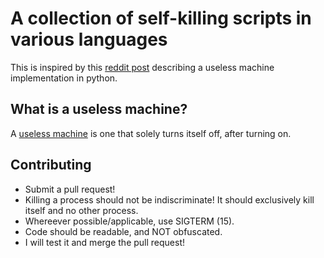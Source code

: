 # A collection of self-killing scripts in various languages

This is inspired by this [reddit
post](https://www.reddit.com/r/ProgrammerHumor/comments/6c2ely/useless_machine/) 
describing a useless machine implementation in python.


## What is a useless machine? 

A [useless machine](https://en.wikipedia.org/wiki/Useless_machine) is one that
solely turns itself off, after turning on.

## Contributing

* Submit a pull request!
* Killing a process should not be indiscriminate! It should exclusively kill
  itself and no other process. 
* Whereever possible/applicable, use SIGTERM (15). 
* Code should be readable, and NOT obfuscated.
* I will test it and merge the pull request!
